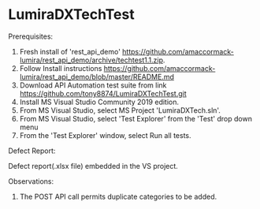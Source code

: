# LumiraDXTechTest

Prerequisites:

1. Fresh install of 'rest_api_demo' https://github.com/amaccormack-lumira/rest_api_demo/archive/techtest1.1.zip.
2. Follow Install instructions https://github.com/amaccormack-lumira/rest_api_demo/blob/master/README.md
4. Download API Automation test suite from link https://github.com/tony8874/LumiraDXTechTest.git
5. Install MS Visual Studio Community 2019 edition.
6. From MS Visual Studio, select MS Project 'LumiraDXTech.sln'.
7. From MS Visual Studio, select 'Test Explorer' from the 'Test' drop down menu
8. From the 'Test Explorer' window, select Run all tests.

Defect Report:

Defect report(.xlsx file) embedded in the VS project.


Observations:

1. The POST API call permits duplicate categories to be added.


